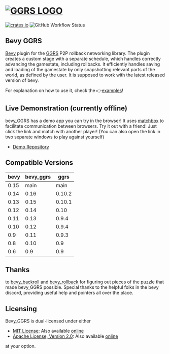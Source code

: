 # [![GGRS LOGO](./ggrs_logo.png)](https://gschup.github.io/ggrs/)

[![crates.io](https://img.shields.io/crates/v/bevy_ggrs?style=for-the-badge)](https://crates.io/crates/bevy_ggrs)
![GitHub Workflow Status](https://img.shields.io/github/actions/workflow/status/gschup/bevy_ggrs/rust.yml?branch=main&style=for-the-badge)

## Bevy GGRS

[Bevy](https://github.com/bevyengine/bevy) plugin for the [GGRS](https://github.com/gschup/ggrs) P2P rollback networking library.
The plugin creates a custom stage with a separate schedule, which handles correctly advancing the gamestate, including rollbacks.
It efficiently handles saving and loading of the gamestate by only snapshotting relevant parts of the world, as defined by the user. It is supposed to work with the latest released version of bevy.

For explanation on how to use it, check the 👉[examples](./examples/)!

## Live Demonstration (currently offline)

bevy_GGRS has a demo app you can try in the browser! It uses [matchbox](https://github.com/johanhelsing/matchbox) to facilitate communication between browsers. Try it out with a friend! Just click the link and match with another player! (You can also open the link in two separate windows to play against yourself)

- [Demo Repository](https://github.com/gschup/bevy_ggrs_demo)

## Compatible Versions

| bevy | bevy_ggrs | ggrs   |
| ---- | --------- | ------ |
| 0.15 | main      | main   |
| 0.14 | 0.16      | 0.10.2 |
| 0.13 | 0.15      | 0.10.1 |
| 0.12 | 0.14      | 0.10   |
| 0.11 | 0.13      | 0.9.4  |
| 0.10 | 0.12      | 0.9.4  |
| 0.9  | 0.11      | 0.9.3  |
| 0.8  | 0.10      | 0.9    |
| 0.6  | 0.9       | 0.9    |

## Thanks

to [bevy_backroll](https://github.com/HouraiTeahouse/backroll-rs/tree/main/bevy_backroll) and [bevy_rollback](https://github.com/jamescarterbell/bevy_rollback) for figuring out pieces of the puzzle that made bevy_GGRS possible. Special thanks to the helpful folks in the bevy discord, providing useful help and pointers all over the place.

## Licensing

Bevy_GGRS is dual-licensed under either

- [MIT License](./LICENSE-MIT): Also available [online](http://opensource.org/licenses/MIT)
- [Apache License, Version 2.0](./LICENSE-APACHE): Also available [online](http://www.apache.org/licenses/LICENSE-2.0)

at your option.
